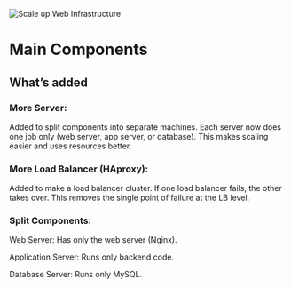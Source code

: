 ![Scale up  Web Infrastructure ](https://i.imgur.com/zmZOcZp.png) 
 # Main Components
 ##  What’s added 
 ### More Server:
Added to split components into separate machines.
Each server now does one job only (web server, app server, or database).
This makes scaling easier and uses resources better.
###  More Load Balancer (HAproxy):
Added to make a load balancer cluster.
If one load balancer fails, the other takes over.
This removes the single point of failure at the LB level.
### Split Components:
Web Server: Has only the web server (Nginx).

Application Server: Runs only backend code.

Database Server: Runs only MySQL.
